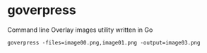 # goverpress
Command line Overlay images utility written in Go

`goverpress -files=image00.png,image01.png -output=image03.png`
